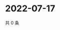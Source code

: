 # 2022-07-17

共 0 条

<!-- BEGIN WEIBO -->
<!-- 最后更新时间 Sun Jul 17 2022 03:12:38 GMT+0800 (China Standard Time) -->

<!-- END WEIBO -->
